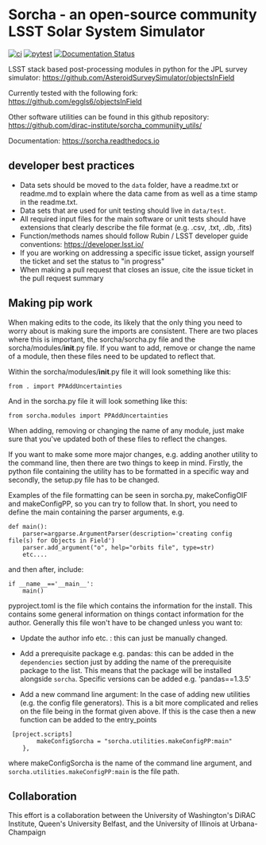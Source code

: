 # Sorcha - an open-source community LSST Solar System Simulator

[![ci](https://github.com/dirac-institute/sorcha/actions/workflows/smoke-test.yml/badge.svg)](https://github.com/dirac-institute/sorcha/actions/workflows/smoke-test.yml)
[![pytest](https://github.com/dirac-institute/sorcha/actions/workflows/testing-and-coverage.yml/badge.svg)](https://github.com/dirac-institute/sorcha/actions/workflows/testing-and-coverage.yml)
[![Documentation Status](https://readthedocs.org/projects/sorcha/badge/?version=latest)](https://sorcha.readthedocs.io/en/latest/?badge=latest)

LSST stack based post-processing modules in python for the JPL survey simulator: https://github.com/AsteroidSurveySimulator/objectsInField

Currently tested with the following fork: https://github.com/eggls6/objectsInField

Other software utilities can be found in this github repository: https://github.com/dirac-institute/sorcha_communiity_utils/

Documentation: https://sorcha.readthedocs.io

## developer best practices
* Data sets should be moved to the `data` folder, have a readme.txt or readme.md to explain where the data came from as well as a time stamp in the readme.txt.
* Data sets that are used for unit testing should live in `data/test`.  
* All required input files for the main software or unit tests should have extensions that clearly describe the file format (e.g. .csv, .txt, .db, .fits)
* Function/methods names should follow Rubin / LSST developer guide conventions: https://developer.lsst.io/
* If you are working on addressing a specific issue ticket, assign yourself the ticket and set the status to "in progress"
* When making a pull request that closes an issue, cite the issue ticket in the pull request summary


## Making pip work
When making edits to the code, its likely that the only thing you need to worry
about is making sure the imports are consistent. There are two places where this
is important, the sorcha/sorcha.py file and the sorcha/modules/__init__.py file.
If you want to add, remove or change the name of a module, then these files need
to be updated to reflect that. 

Within the sorcha/modules/__init__.py file it will look something like this:
```
from . import PPAddUncertainties
```
And in the sorcha.py file it will look something like this:
```
from sorcha.modules import PPAddUncertainties
```
When adding, removing or changing the name of any module, just make sure that
you've updated both of these files to reflect the changes.


If you want to make some more major changes, e.g. adding another utility to the 
command line, then there are two things to keep in mind. Firstly, the python file
containing the utility has to be formatted in a specific way and secondly, the
setup.py file has to be changed.

Examples of the file formatting can be seen in sorcha.py, makeConfigOIF and
makeConfigPP, so you can try to follow that. In short, you need to define the
main containing the parser arguments, e.g. 

```
def main():
    parser=argparse.ArgumentParser(description='creating config file(s) for Objects in Field')
    parser.add_argument("o", help="orbits file", type=str)
    etc....
```

and then after, include:
```
if __name__=='__main__':
    main()
```

pyproject.toml is the file which contains the information for the install.
This contains some general information on things contact information for the author.
Generally this file won't have to be changed unless you want to:

- Update the author info etc. : this can just be manually changed.

- Add a prerequisite package e.g. pandas: this can be added in the ``dependencies`` section just by adding the name of the prerequisite package to the list. This means that the package will be installed alongside ``sorcha``. Specific versions can be added e.g. 'pandas==1.3.5'

- Add a new command line argument: In the case of adding new utilities (e.g. the config file generators). This is a bit more complicated and relies on the file being in the format given above. If this is the case then a new function can be added to the entry_points

```          
 [project.scripts]
        makeConfigSorcha = "sorcha.utilities.makeConfigPP:main"
    },
```
where makeConfigSorcha is the name of the command line argument, and
``sorcha.utilities.makeConfigPP:main`` is the file path.

## Collaboration
This effort is a collaboration between the University of Washington's DiRAC
Institute, Queen's University Belfast, and the University of Illinois at Urbana-Champaign
